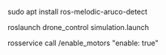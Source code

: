 sudo apt install ros-melodic-aruco-detect

roslaunch drone_control simulation.launch

rosservice call /enable_motors "enable: true"


